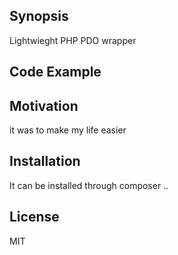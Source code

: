 ## Synopsis

Lightwieght PHP PDO wrapper

## Code Example

## Motivation

it was to make my life easier

## Installation

It can be installed through composer
..

## License

MIT